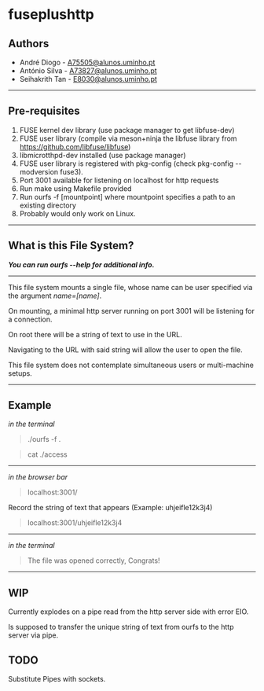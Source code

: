 # fuseplushttp #

## Authors ##

- André Diogo - A75505@alunos.uminho.pt
- António Silva - A73827@alunos.uminho.pt
- Seihakrith Tan - E8030@alunos.uminho.pt

---------------------------

## Pre-requisites ##

1. FUSE kernel dev library (use package manager to get libfuse-dev)
2. FUSE user library (compile via meson+ninja the libfuse library from https://github.com/libfuse/libfuse)
3. libmicrotthpd-dev installed (use package manager)
4. FUSE user library is registered with pkg-config (check pkg-config --modversion fuse3).
5. Port 3001 available for listening on localhost for http requests
6. Run make using Makefile provided
7. Run ourfs -f [mountpoint] where mountpoint specifies a path to an existing directory
8. Probably would only work on Linux.
--------------------------------------------------------------------------------------

## What is this File System? ##

**_You can run ourfs --help for additional info._**

------------------------------------------------------------------

This file system mounts a single file, whose name can be user specified via the argument _name=[name]_.

On mounting, a minimal http server running on port 3001 will be listening for a connection.

On root there will be a string of text to use in the URL.

Navigating to the URL with said string will allow the user to open the file.

This file system does not contemplate simultaneous users or multi-machine setups.

------------------------------------------------------------------------------

## Example ##

*in the terminal*

>./ourfs -f .

>cat ./access

--------------------------------------------------------------------

*in the browser bar*

>localhost:3001/

Record the string of text that appears (Example: uhjeifle12k3j4)

>localhost:3001/uhjeifle12k3j4

---------------------------------------------------------------------

*in the terminal*

>The file was opened correctly, Congrats!

----------------------------------------------------------------------

## WIP ##

Currently explodes on a pipe read from the http server side with error EIO.

Is supposed to transfer the unique string of text from ourfs to the http server via pipe.

## TODO ##

Substitute Pipes with sockets.